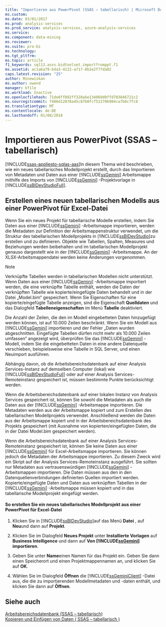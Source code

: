 ```yaml
---
title: "Importieren aus PowerPivot (SSAS – tabellarisch) | Microsoft Docs"
ms.custom: 
ms.date: 03/01/2017
ms.prod: analysis-services
ms.prod_service: analysis-services, azure-analysis-services
ms.service: 
ms.component: data-mining
ms.reviewer: 
ms.suite: pro-bi
ms.technology: 
ms.tgt_pltfrm: 
ms.topic: article
f1_keywords: sql13.asvs.bidtoolset.importfromppt.f1
ms.assetid: ac1a6a79-bda3-4122-a717-8b1e2f77da02
caps.latest.revision: "25"
author: Minewiskan
ms.author: owend
manager: kfile
ms.workload: Inactive
ms.openlocfilehash: 71de8ff892ff328abe134069d0ffd703846721c2
ms.sourcegitcommit: f486d12078a45c87b0fcf52270b904ca7b0c7fc8
ms.translationtype: MT
ms.contentlocale: de-DE
ms.lasthandoff: 01/08/2018
---
```

# <a name="import-from-power-pivot-ssas-tabular"></a>Importieren aus PowerPivot (SSAS – tabellarisch)
[!INCLUDE[ssas-appliesto-sqlas-aas](../../includes/ssas-appliesto-sqlas-aas.md)]In diesem Thema wird beschrieben, wie ein neues tabellarisches Modellprojekt erstellt, durch das Importieren von Metadaten und Daten aus einer [!INCLUDE[ssGemini](../../includes/ssgemini-md.md)] Arbeitsmappe mithilfe des Imports von [!INCLUDE[ssGemini](../../includes/ssgemini-md.md)] -Projektvorlage in [!INCLUDE[ssBIDevStudioFull](../../includes/ssbidevstudiofull-md.md)].  
  
## <a name="create-a-new-tabular-model-from-a-power-pivot-for-excel-file"></a>Erstellen eines neuen tabellarischen Modells aus einer PowerPivot für Excel-Datei  
 Wenn Sie ein neues Projekt für tabellarische Modelle erstellen, indem Sie Daten aus einer [!INCLUDE[ssGemini](../../includes/ssgemini-md.md)] -Arbeitsmappe importieren, werden die Metadaten zur Definition der Arbeitsmappenstruktur verwendet, um die Struktur des tabellarischen Modellprojekts in [!INCLUDE[ssBIDevStudio](../../includes/ssbidevstudio-md.md)]zu erstellen und zu definieren. Objekte wie Tabellen, Spalten, Measures und Beziehungen werden beibehalten und im tabellarischen Modellprojekt genauso dargestellt wie in der [!INCLUDE[ssGemini](../../includes/ssgemini-md.md)] -Arbeitsmappe. An der XLSX-Arbeitsmappendatei werden keine Änderungen vorgenommen.  
  
> [!NOTE]  
>  Verknüpfte Tabellen werden in tabellarischen Modellen nicht unterstützt. Wenn Daten aus einer [!INCLUDE[ssGemini](../../includes/ssgemini-md.md)] -Arbeitsmappe importiert werden, die eine verknüpfte Tabelle enthält, werden die Daten der verknüpften Tabelle wie kopierte/eingefügte Daten behandelt und in der Datei „Model.bim“ gespeichert. Wenn Sie Eigenschaften für eine kopierte/eingefügte Tabelle anzeigen, sind die Eigenschaft **Quelldaten** und das Dialogfeld **Tabelleneigenschaften** im Menü **Tabelle** deaktiviert.  
>   
>  Die Anzahl der Zeilen, die den im Modell eingebetteten Daten hinzugefügt werden können, ist auf 10.000 Zeilen beschränkt. Wenn Sie ein Modell aus [!INCLUDE[ssGemini](../../includes/ssgemini-md.md)] importieren und der Fehler „Daten wurden abgeschnitten. Eingefügte Tabellen dürfen nicht mehr als 10.000 Zeilen umfassen“ angezeigt wird, überprüfen Sie das [!INCLUDE[ssGemini](../../includes/ssgemini-md.md)] -Modell, indem Sie die eingebetteten Daten in eine andere Datenquelle verschieben, beispielsweise eine Tabelle in SQL Server, und einen Neuimport ausführen.  
  
 Abhängig davon, ob die Arbeitsbereichsdatenbank auf einer Analysis Services-Instanz auf demselben Computer (lokal) wie [!INCLUDE[ssBIDevStudioFull](../../includes/ssbidevstudiofull-md.md)] oder auf einer Analysis Services-Remoteinstanz gespeichert ist, müssen bestimmte Punkte berücksichtigt werden.  
  
 Wenn die Arbeitsbereichsdatenbank auf einer lokalen Instanz von Analysis Services gespeichert ist, können Sie sowohl die Metadaten als auch die Daten aus der [!INCLUDE[ssGemini](../../includes/ssgemini-md.md)] -Arbeitsmappe importieren. Die Metadaten werden aus der Arbeitsmappe kopiert und zum Erstellen des tabellarischen Modellprojekts verwendet. Anschließend werden die Daten aus der Arbeitsmappe kopiert und in der Arbeitsbereichsdatenbank des Projekts gespeichert (mit Ausnahme von kopierten/eingefügten Daten, die in der Datei Model.bim gespeichert werden).  
  
 Wenn die Arbeitsbereichsdatenbank auf einer Analysis Services-Remoteinstanz gespeichert ist, können Sie keine Daten aus einer [!INCLUDE[ssGemini](../../includes/ssgemini-md.md)] für Excel-Arbeitsmappe importieren. Sie können jedoch die Metadaten der Arbeitsmappe importieren. Zu diesem Zweck wird ein Skript auf der Analysis Services-Remoteinstanz ausgeführt. Sie sollten nur Metadaten aus vertrauenswürdigen [!INCLUDE[ssGemini](../../includes/ssgemini-md.md)] -Arbeitsmappen importieren. Die Daten müssen aus den in den Datenquellenverbindungen definierten Quellen importiert werden. Kopierte/eingefügte Daten und Daten aus verknüpften Tabellen in der [!INCLUDE[ssGemini](../../includes/ssgemini-md.md)] -Arbeitsmappe müssen kopiert und in das tabellarische Modellprojekt eingefügt werden.  
  
#### <a name="to-create-a-new-tabular-model-project-from-a-power-pivot-for-excel-file"></a>So erstellen Sie ein neues tabellarisches Modellprojekt aus einer PowerPivot für Excel-Datei  
  
1.  Klicken Sie in [!INCLUDE[ssBIDevStudio](../../includes/ssbidevstudio-md.md)]auf das Menü **Datei** , auf **Neu**und dann auf **Projekt**.  
  
2.  Klicken Sie im Dialogfeld **Neues Projekt** unter **Installierte Vorlagen** auf **Business Intelligence** und dann auf **Von [!INCLUDE[ssGemini](../../includes/ssgemini-md.md)] importieren**.  
  
3.  Geben Sie unter **Name**einen Namen für das Projekt ein. Geben Sie dann einen Speicherort und einen Projektmappennamen an, und klicken Sie auf **OK**.  
  
4.  Wählen Sie im Dialogfeld **Öffnen** die [!INCLUDE[ssGeminiClient](../../includes/ssgeminiclient-md.md)] -Datei aus, die die zu importierenden Modellmetadaten und -daten enthält, und klicken Sie dann auf **Öffnen**.  
  
## <a name="see-also"></a>Siehe auch  
 [Arbeitsbereichsdatenbank &#40;SSAS – tabellarisch&#41;](../../analysis-services/tabular-models/workspace-database-ssas-tabular.md)   
 [Kopieren und Einfügen von Daten &#40; SSAS – tabellarisch &#41;](../../analysis-services/tabular-models/ssas-import-data-copy-and-paste-data.md)  
  
  
